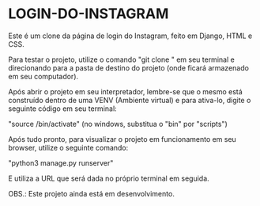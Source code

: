 # LOGIN-DO-INSTAGRAM
Este é um clone da página de login do Instagram, feito em Django, HTML e CSS.

Para testar o projeto, utilize o comando "git clone <link do repositorio>" em seu terminal e direcionando para a pasta de destino do projeto (onde ficará armazenado em seu computador).

Após abrir o projeto em seu interpretador, lembre-se que o mesmo está construído dentro de uma VENV (Ambiente virtual) e para ativa-lo, digite o seguinte código em seu terminal:

"source <nome da venv>/bin/activate" (no windows, substitua o "bin" por "scripts")

Após tudo pronto, para visualizar o projeto em funcionamento em seu browser, utilize o seguinte comando:

"python3 manage.py runserver"

E utiliza a URL que será dada no próprio terminal em seguida.


OBS.: Este projeto ainda está em desenvolvimento.

